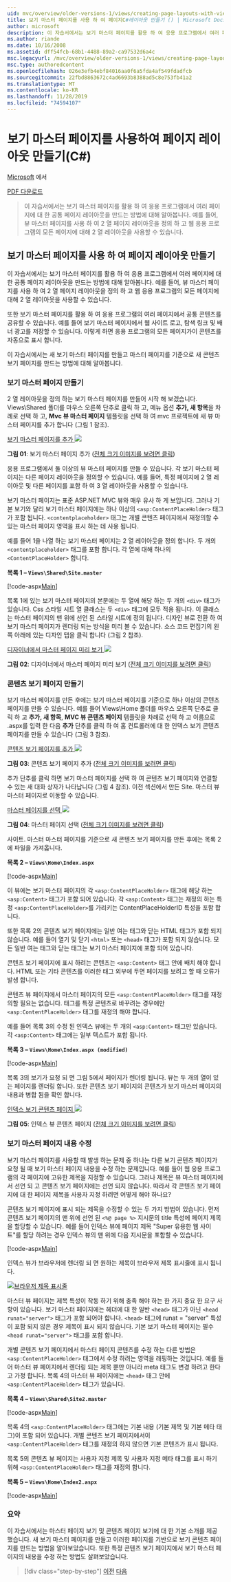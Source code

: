 ```yaml
---
uid: mvc/overview/older-versions-1/views/creating-page-layouts-with-view-master-pages-cs
title: 보기 마스터 페이지를 사용 하 여 페이지C#레이아웃 만들기 () | Microsoft Docs
author: microsoft
description: 이 자습서에서는 보기 마스터 페이지를 활용 하 여 응용 프로그램에서 여러 페이지에 대 한 공통 페이지 레이아웃을 만드는 방법에 대해 알아봅니다. ...를 사용 하 여
ms.author: riande
ms.date: 10/16/2008
ms.assetid: dff54fcb-68b1-4488-89a2-ca97532d6a4c
msc.legacyurl: /mvc/overview/older-versions-1/views/creating-page-layouts-with-view-master-pages-cs
msc.type: authoredcontent
ms.openlocfilehash: 026e3efb4ebf84016aa0f6a5fda4af549fdadfcb
ms.sourcegitcommit: 22fbd8863672c4ad6693b8388ad5c8e753fb41a2
ms.translationtype: MT
ms.contentlocale: ko-KR
ms.lasthandoff: 11/28/2019
ms.locfileid: "74594107"
---
```

# <a name="creating-page-layouts-with-view-master-pages-c"></a>보기 마스터 페이지를 사용하여 페이지 레이아웃 만들기(C#)

[Microsoft](https://github.com/microsoft) 에서

[PDF 다운로드](https://download.microsoft.com/download/e/f/3/ef3f2ff6-7424-48f7-bdaa-180ef64c3490/ASPNET_MVC_Tutorial_12_CS.pdf)

> 이 자습서에서는 보기 마스터 페이지를 활용 하 여 응용 프로그램에서 여러 페이지에 대 한 공통 페이지 레이아웃을 만드는 방법에 대해 알아봅니다. 예를 들어, 뷰 마스터 페이지를 사용 하 여 2 열 페이지 레이아웃을 정의 하 고 웹 응용 프로그램의 모든 페이지에 대해 2 열 레이아웃을 사용할 수 있습니다.

## <a name="creating-page-layouts-with-view-master-pages"></a>보기 마스터 페이지를 사용 하 여 페이지 레이아웃 만들기

이 자습서에서는 보기 마스터 페이지를 활용 하 여 응용 프로그램에서 여러 페이지에 대 한 공통 페이지 레이아웃을 만드는 방법에 대해 알아봅니다. 예를 들어, 뷰 마스터 페이지를 사용 하 여 2 열 페이지 레이아웃을 정의 하 고 웹 응용 프로그램의 모든 페이지에 대해 2 열 레이아웃을 사용할 수 있습니다.

또한 보기 마스터 페이지를 활용 하 여 응용 프로그램의 여러 페이지에서 공통 콘텐츠를 공유할 수 있습니다. 예를 들어 보기 마스터 페이지에서 웹 사이트 로고, 탐색 링크 및 배너 광고를 저장할 수 있습니다. 이렇게 하면 응용 프로그램의 모든 페이지가이 콘텐츠를 자동으로 표시 합니다.

이 자습서에서는 새 보기 마스터 페이지를 만들고 마스터 페이지를 기준으로 새 콘텐츠 보기 페이지를 만드는 방법에 대해 알아봅니다.

### <a name="creating-a-view-master-page"></a>보기 마스터 페이지 만들기

2 열 레이아웃을 정의 하는 보기 마스터 페이지를 만들어 시작 해 보겠습니다. Views\Shared 폴더를 마우스 오른쪽 단추로 클릭 하 고, 메뉴 옵션 **추가, 새 항목**을 차례로 선택 하 고, **Mvc 뷰 마스터 페이지** 템플릿을 선택 하 여 mvc 프로젝트에 새 뷰 마스터 페이지를 추가 합니다 (그림 1 참조).

[보기 마스터 페이지를 추가 ![](creating-page-layouts-with-view-master-pages-cs/_static/image2.png)](creating-page-layouts-with-view-master-pages-cs/_static/image1.png)

**그림 01**: 보기 마스터 페이지 추가 ([전체 크기 이미지를 보려면 클릭](creating-page-layouts-with-view-master-pages-cs/_static/image3.png))

응용 프로그램에서 둘 이상의 뷰 마스터 페이지를 만들 수 있습니다. 각 보기 마스터 페이지는 다른 페이지 레이아웃을 정의할 수 있습니다. 예를 들어, 특정 페이지에 2 열 레이아웃 및 다른 페이지를 포함 하 여 3 열 레이아웃을 사용할 수 있습니다.

보기 마스터 페이지는 표준 ASP.NET MVC 뷰와 매우 유사 하 게 보입니다. 그러나 기본 보기와 달리 보기 마스터 페이지에는 하나 이상의 `<asp:ContentPlaceHolder>` 태그가 포함 됩니다. `<contentplaceholder>` 태그는 개별 콘텐츠 페이지에서 재정의할 수 있는 마스터 페이지 영역을 표시 하는 데 사용 됩니다.

예를 들어 1을 나열 하는 보기 마스터 페이지는 2 열 레이아웃을 정의 합니다. 두 개의 `<contentplaceholder>` 태그를 포함 합니다. 각 열에 대해 하나의 `<ContentPlaceHolder>` 합니다.

**목록 1 – `Views\Shared\Site.master`**

[!code-aspx[Main](creating-page-layouts-with-view-master-pages-cs/samples/sample1.aspx)]

목록 1에 있는 보기 마스터 페이지의 본문에는 두 열에 해당 하는 두 개의 `<div>` 태그가 있습니다. Css 스타일 시트 열 클래스는 두 `<div>` 태그에 모두 적용 됩니다. 이 클래스는 마스터 페이지의 맨 위에 선언 된 스타일 시트에 정의 됩니다. 디자인 뷰로 전환 하 여 보기 마스터 페이지가 렌더링 되는 방식을 미리 볼 수 있습니다. 소스 코드 편집기의 왼쪽 아래에 있는 디자인 탭을 클릭 합니다 (그림 2 참조).

[디자이너에서 마스터 페이지 미리 보기 ![](creating-page-layouts-with-view-master-pages-cs/_static/image5.png)](creating-page-layouts-with-view-master-pages-cs/_static/image4.png)

**그림 02**: 디자이너에서 마스터 페이지 미리 보기 ([전체 크기 이미지를 보려면 클릭](creating-page-layouts-with-view-master-pages-cs/_static/image6.png))

### <a name="creating-a-view-content-page"></a>콘텐츠 보기 페이지 만들기

보기 마스터 페이지를 만든 후에는 보기 마스터 페이지를 기준으로 하나 이상의 콘텐츠 페이지를 만들 수 있습니다. 예를 들어 Views\Home 폴더를 마우스 오른쪽 단추로 클릭 하 고 **추가, 새 항목**, **MVC 뷰 콘텐츠 페이지** 템플릿을 차례로 선택 하 고 이름으로 .aspx를 입력 한 다음 **추가** 단추를 클릭 하 여 홈 컨트롤러에 대 한 인덱스 보기 콘텐츠 페이지를 만들 수 있습니다 (그림 3 참조).

[콘텐츠 보기 페이지를 추가 ![](creating-page-layouts-with-view-master-pages-cs/_static/image8.png)](creating-page-layouts-with-view-master-pages-cs/_static/image7.png)

**그림 03**: 콘텐츠 보기 페이지 추가 ([전체 크기 이미지를 보려면 클릭](creating-page-layouts-with-view-master-pages-cs/_static/image9.png))

추가 단추를 클릭 하면 보기 마스터 페이지를 선택 하 여 콘텐츠 보기 페이지와 연결할 수 있는 새 대화 상자가 나타납니다 (그림 4 참조). 이전 섹션에서 만든 Site. 마스터 뷰 마스터 페이지로 이동할 수 있습니다.

[마스터 페이지를 선택 ![](creating-page-layouts-with-view-master-pages-cs/_static/image11.png)](creating-page-layouts-with-view-master-pages-cs/_static/image10.png)

**그림 04**: 마스터 페이지 선택 ([전체 크기 이미지를 보려면 클릭](creating-page-layouts-with-view-master-pages-cs/_static/image12.png))

사이트. 마스터 마스터 페이지를 기준으로 새 콘텐츠 보기 페이지를 만든 후에는 목록 2에 파일을 가져옵니다.

**목록 2 – `Views\Home\Index.aspx`**

[!code-aspx[Main](creating-page-layouts-with-view-master-pages-cs/samples/sample2.aspx)]

이 뷰에는 보기 마스터 페이지의 각 `<asp:ContentPlaceHolder>` 태그에 해당 하는 `<asp:Content>` 태그가 포함 되어 있습니다. 각 `<asp:Content>` 태그는 재정의 하는 특정 `<asp:ContentPlaceHolder>`를 가리키는 ContentPlaceHolderID 특성을 포함 합니다.

또한 목록 2의 콘텐츠 보기 페이지에는 일반 여는 태그와 닫는 HTML 태그가 포함 되지 않습니다. 예를 들어 열기 및 닫기 `<html>` 또는 `<head>` 태그가 포함 되지 않습니다. 모든 일반 여는 태그와 닫는 태그는 보기 마스터 페이지에 포함 되어 있습니다.

콘텐츠 보기 페이지에 표시 하려는 콘텐츠는 `<asp:Content>` 태그 안에 배치 해야 합니다. HTML 또는 기타 콘텐츠를 이러한 태그 외부에 두면 페이지를 보려고 할 때 오류가 발생 합니다.

콘텐츠 뷰 페이지에서 마스터 페이지의 모든 `<asp:ContentPlaceHolder>` 태그를 재정의할 필요는 없습니다. 태그를 특정 콘텐츠로 바꾸려는 경우에만 `<asp:ContentPlaceHolder>` 태그를 재정의 해야 합니다.

예를 들어 목록 3의 수정 된 인덱스 뷰에는 두 개의 `<asp:Content>` 태그만 있습니다. 각 `<asp:Content>` 태그에는 일부 텍스트가 포함 됩니다.

**목록 3 – `Views\Home\Index.aspx (modified)`**

[!code-aspx[Main](creating-page-layouts-with-view-master-pages-cs/samples/sample3.aspx)]

목록 3의 보기가 요청 되 면 그림 5에서 페이지가 렌더링 됩니다. 뷰는 두 개의 열이 있는 페이지를 렌더링 합니다. 또한 콘텐츠 보기 페이지의 콘텐츠가 보기 마스터 페이지의 내용과 병합 됨을 확인 합니다.

[인덱스 보기 콘텐츠 페이지 ![](creating-page-layouts-with-view-master-pages-cs/_static/image14.png)](creating-page-layouts-with-view-master-pages-cs/_static/image13.png)

**그림 05**: 인덱스 뷰 콘텐츠 페이지 ([전체 크기 이미지를 보려면 클릭](creating-page-layouts-with-view-master-pages-cs/_static/image15.png))

### <a name="modifying-view-master-page-content"></a>보기 마스터 페이지 내용 수정

보기 마스터 페이지를 사용할 때 발생 하는 문제 중 하나는 다른 보기 콘텐츠 페이지가 요청 될 때 보기 마스터 페이지 내용을 수정 하는 문제입니다. 예를 들어 웹 응용 프로그램의 각 페이지에 고유한 제목을 지정할 수 있습니다. 그러나 제목은 뷰 마스터 페이지에서 선언 되 고 콘텐츠 보기 페이지에는 선언 되지 않습니다. 따라서 각 콘텐츠 보기 페이지에 대 한 페이지 제목을 사용자 지정 하려면 어떻게 해야 하나요?

콘텐츠 보기 페이지에 표시 되는 제목을 수정할 수 있는 두 가지 방법이 있습니다. 먼저 콘텐츠 보기 페이지의 맨 위에 선언 된 `<%@ page %>` 지시문의 title 특성에 페이지 제목을 할당할 수 있습니다. 예를 들어 인덱스 뷰에 페이지 제목 "Super 유용한 웹 사이트"를 할당 하려는 경우 인덱스 뷰의 맨 위에 다음 지시문을 포함할 수 있습니다.

[!code-aspx[Main](creating-page-layouts-with-view-master-pages-cs/samples/sample4.aspx)]

인덱스 뷰가 브라우저에 렌더링 되 면 원하는 제목이 브라우저 제목 표시줄에 표시 됩니다.

[![브라우저 제목 표시줄](creating-page-layouts-with-view-master-pages-cs/_static/image17.png)](creating-page-layouts-with-view-master-pages-cs/_static/image16.png)

마스터 뷰 페이지는 제목 특성이 작동 하기 위해 충족 해야 하는 한 가지 중요 한 요구 사항이 있습니다. 보기 마스터 페이지에는 헤더에 대 한 일반 `<head>` 태그가 아닌 `<head runat="server">` 태그가 포함 되어야 합니다. `<head>` 태그에 runat = "server" 특성이 포함 되지 않은 경우 제목이 표시 되지 않습니다. 기본 보기 마스터 페이지는 필수 `<head runat="server">` 태그를 포함 합니다.

개별 콘텐츠 보기 페이지에서 마스터 페이지 콘텐츠를 수정 하는 다른 방법은 `<asp:ContentPlaceHolder>` 태그에서 수정 하려는 영역을 래핑하는 것입니다. 예를 들어 마스터 뷰 페이지에서 렌더링 되는 제목 뿐만 아니라 meta 태그도 변경 하려고 한다고 가정 합니다. 목록 4의 마스터 뷰 페이지에는 `<head>` 태그 안에 `<asp:ContentPlaceHolder>` 태그가 있습니다.

**목록 4 – `Views\Shared\Site2.master`**

[!code-aspx[Main](creating-page-layouts-with-view-master-pages-cs/samples/sample5.aspx)]

목록 4의 `<asp:ContentPlaceHolder>` 태그에는 기본 내용 (기본 제목 및 기본 메타 태그)이 포함 되어 있습니다. 개별 콘텐츠 보기 페이지에서이 `<asp:ContentPlaceHolder>` 태그를 재정의 하지 않으면 기본 콘텐츠가 표시 됩니다.

목록 5의 콘텐츠 뷰 페이지는 사용자 지정 제목 및 사용자 지정 메타 태그를 표시 하기 위해 `<asp:ContentPlaceHolder>` 태그를 재정의 합니다.

**목록 5 – `Views\Home\Index2.aspx`**

[!code-aspx[Main](creating-page-layouts-with-view-master-pages-cs/samples/sample6.aspx)]

### <a name="summary"></a>요약

이 자습서에서는 마스터 페이지 보기 및 콘텐츠 페이지 보기에 대 한 기본 소개를 제공 했습니다. 새 보기 마스터 페이지를 만들고 이러한 페이지를 기반으로 보기 콘텐츠 페이지를 만드는 방법을 알아보았습니다. 또한 특정 콘텐츠 보기 페이지에서 보기 마스터 페이지의 내용을 수정 하는 방법도 살펴보았습니다.

> [!div class="step-by-step"]
> [이전](using-the-tagbuilder-class-to-build-html-helpers-cs.md)
> [다음](passing-data-to-view-master-pages-cs.md)
